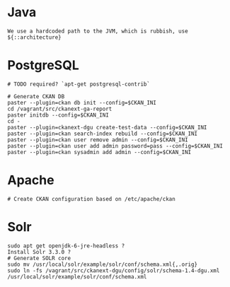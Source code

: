 
# Java

    We use a hardcoded path to the JVM, which is rubbish, use ${::architecture}

# PostgreSQL

    # TODO required? `apt-get postgresql-contrib`

    # Generate CKAN DB
    paster --plugin=ckan db init --config=$CKAN_INI 
    cd /vagrant/src/ckanext-ga-report 
    paster initdb --config=$CKAN_INI
    cd -
    paster --plugin=ckanext-dgu create-test-data --config=$CKAN_INI
    paster --plugin=ckan search-index rebuild --config=$CKAN_INI
    paster --plugin=ckan user remove admin --config=$CKAN_INI
    paster --plugin=ckan user add admin password=pass --config=$CKAN_INI
    paster --plugin=ckan sysadmin add admin --config=$CKAN_INI


# Apache

    # Create CKAN configuration based on /etc/apache/ckan

# Solr

    sudo apt get openjdk-6-jre-headless ?
    Install Solr 3.3.0 ?
    # Generate SOLR core
    sudo mv /usr/local/solr/example/solr/conf/schema.xml{,.orig}
    sudo ln -fs /vagrant/src/ckanext-dgu/config/solr/schema-1.4-dgu.xml /usr/local/solr/example/solr/conf/schema.xml

